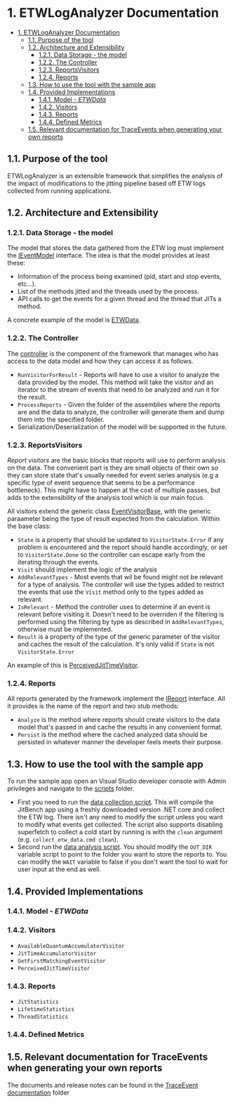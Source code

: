 # 1. ETWLogAnalyzer Documentation

<!-- TOC -->

- [1. ETWLogAnalyzer Documentation](#1-etwloganalyzer-documentation)
    - [1.1. Purpose of the tool](#11-purpose-of-the-tool)
    - [1.2. Architecture and Extensibility](#12-architecture-and-extensibility)
        - [1.2.1. Data Storage - the model](#121-data-storage---the-model)
        - [1.2.2. The Controller](#122-the-controller)
        - [1.2.3. ReportsVisitors](#123-reportsvisitors)
        - [1.2.4. Reports](#124-reports)
    - [1.3. How to use the tool with the sample app](#13-how-to-use-the-tool-with-the-sample-app)
    - [1.4. Provided Implementations](#14-provided-implementations)
        - [1.4.1. Model - _ETWData_](#141-model---_etwdata_)
        - [1.4.2. Visitors](#142-visitors)
        - [1.4.3. Reports](#143-reports)
        - [1.4.4. Defined Metrics](#144-defined-metrics)
    - [1.5. Relevant documentation for TraceEvents when generating your own reports](#15-relevant-documentation-for-traceevents-when-generating-your-own-reports)

<!-- /TOC -->

## 1.1. Purpose of the tool

ETWLogAnalyzer is an extensible framework that simplifies the analysis of the impact of modifications to the jitting pipeline based off ETW logs collected from running applications.

## 1.2. Architecture and Extensibility

### 1.2.1. Data Storage - the model

The model that stores the data gathered from the ETW log must implement the [IEventModel](..\ETWLogAnalyzer\Microsoft.ETWLogAnalyzer.Abstractions\Abstractions\Model\IEventModel.cs) interface. The idea is that the model provides at least these:

- Information of the process being examined (pid,  start and stop events, etc...).
- List of the methods jitted and the threads used by the process.
- API calls to get the events for a given thread and the thread that JITs a method.

A concrete example of the model is [ETWData](..\ETWLogAnalyzer\Microsoft.ETWLogAnalyzer.Core\ETWData\ETWData.cs).

### 1.2.2. The Controller

The [controller](..\ETWLogAnalyzer\Microsoft.ETWLogAnalyzer.Core\Controller\Controller.cs) is the component of the framework that manages who has access to the data model and how they can access it as follows.

- `RunVisitorForResult` - Reports will have to use a visitor to analyze the data provided by the model. This method will take the visitor and an iterator to the stream of events that need to be analyzed and run it for the result.
- `ProcessReports` - Given the folder of the assemblies where the reports are and the data to analyze, the controller will generate them and dump them into the specified folder.
- Serialization/Deserialization of the model will be supported in the future.

### 1.2.3. ReportsVisitors

_Report visitors_ are the basic blocks that reports will use to perform analysis on the data. The convenient part is they are small objects of their own so they can store state that's usually needed for event series analysis (e.g a specific type of event sequence that seems to be a performance bottleneck). This might have to happen at the cost of multiple passes, but adds to the extensibility of the analysis tool which is our main focus.

All visitors extend the generic class [EventVisitorBase](..\ETWLogAnalyzer\Microsoft.ETWLogAnalyzer.Abstractions\Abstractions\ReportVisitors\EventVisitorBase.cs), with the generic paraameter being the type of result expected from the calculation. Within the base class:

- `State` is a property that should be updated to `VisitorState.Error` if any problem is encountered and the report should handle accordingly, or set to `VisitorState.Done` so the controller can escape early from the iterating through the events.
- `Visit` should implement the logic of the analysis
- `AddRelevantTypes` - Most events that wil be found might not be relevant for a type of analysis. The controller will use the types added to restrict the events that use the `Visit` method only to the types added as relevant.
- `IsRelevant` - Method the controller uses to determine if an event is relevant before visiting it. Doesn't need to be overriden if the filtering is performed using the filtering by type as described in `AddRelevantTypes`, otherwise must be implemented.
- `Result` is a property of the type of the generic parameter of the visitor and caches the result of the calculation. It's only valid if `State` is not `VisitorState.Error`

An example of this is [PerceivedJitTimeVisitor](..\ETWLogAnalyzer\Microsoft.ETWLogAnalyzer.Reports\ReportVisitors\PerceivedJitTimeVisitor.cs).

### 1.2.4. Reports

All reports generated by the framework implement the [IReport](..\ETWLogAnalyzer\Microsoft.ETWLogAnalyzer.Abstractions\Abstractions\Reports\IReport.cs) interface. All it provides is the name of the report and two stub methods:

- `Analyze` is the method where reports should create visitors to the data model that's passed in and cache the results in any convenient format.
- `Persist` is the method where the cached analyzed data should be persisted in whatever manner the developer feels meets their purpose.

## 1.3. How to use the tool with the sample app

To run the sample app open an Visual Studio developer console with Admin privileges and navigate to the [scripts](../Scripts/) folder.

- First you need to run the [data collection script](../Scripts/collect_etw_data.cmd). This will compile the JitBench app using a freshly downloaded version .NET core and collect the ETW log. There isn't any need to modify the script unless you want to modify what events get collected. The script also supports disabling superfetch to collect a cold start by running is with the `clean` argument (e.g. `collect_etw_data.cmd clean`).
- Second run the [data analysis script](../Scripts/analyze_etw_data.cmd). You should modify the `OUT_DIR` variable script to point to the folder you want to store the reports to. You can modify the `WAIT` variable to false if you don't want the tool to wait for user input at the end as well.

## 1.4. Provided Implementations

### 1.4.1. Model - _ETWData_

### 1.4.2. Visitors

- `AvailableQuantumAccumulatorVisitor`
- `JitTimeAccumulatorVisitor`
- `GetFirstMatchingEventVisitor`
- `PerceivedJitTimeVisitor`

### 1.4.3. Reports

- `JitStatistics`
- `LifetimeStatistics`
- `ThreadStatistics`

### 1.4.4. Defined Metrics

## 1.5. Relevant documentation for TraceEvents when generating your own reports

The documents and release notes can be found in the [TraceEvent documentation](TraceEventDocs/) folder